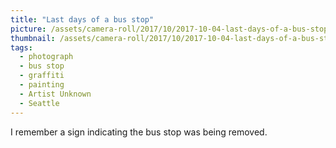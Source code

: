 ```yaml
---
title: "Last days of a bus stop"
picture: /assets/camera-roll/2017/10/2017-10-04-last-days-of-a-bus-stop/20171004_151927293_iOS.jpg
thumbnail: /assets/camera-roll/2017/10/2017-10-04-last-days-of-a-bus-stop/20171004_151927293_iOS-thumbnail.jpg
tags:
  - photograph
  - bus stop
  - graffiti
  - painting
  - Artist Unknown
  - Seattle
---
```

I remember a sign indicating the bus stop was being removed. 


